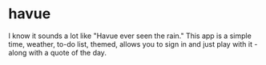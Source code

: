 # havue
I know it sounds a lot like "Havue ever seen the rain." This app is a simple time, weather, to-do list, themed, allows you to sign in and just play with it - along with a quote of the day.
